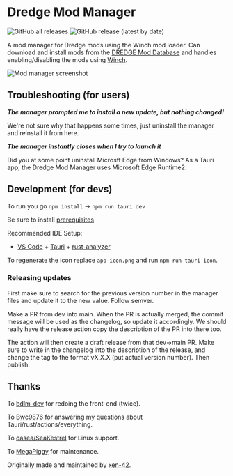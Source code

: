 # Dredge Mod Manager

![GitHub all releases](https://img.shields.io/github/downloads/DREDGE-Mods/DredgeModManager/total?style=for-the-badge)
![GitHub release (latest by date)](https://img.shields.io/github/downloads/DREDGE-Mods/DredgeModManager/latest/total?style=for-the-badge)

A mod manager for Dredge mods using the Winch mod loader. Can download and install mods from the [DREDGE Mod Database](https://github.com/DREDGE-Mods/DredgeModDatabase) and handles enabling/disabling the mods using [Winch](https://github.com/Hacktix/Winch).

![Mod manager screenshot](https://github.com/DREDGE-Mods/DredgeModManager/assets/22628069/8bf559b9-d952-4a9b-92c7-ad0d7fd282d8)

## Troubleshooting (for users)

_**The manager prompted me to install a new update, but nothing changed!**_

We're not sure why that happens some times, just uninstall the manager and reinstall it from here.

_**The manager instantly closes when I try to launch it**_

Did you at some point uninstall Microsft Edge from Windows? As a Tauri app, the Dredge Mod Manager uses Microsoft Edge Runtime2.

## Development (for devs)

To run you go `npm install` -> `npm run tauri dev`

Be sure to install [prerequisites](https://tauri.app/v1/guides/getting-started/prerequisites/)

Recommended IDE Setup:

- [VS Code](https://code.visualstudio.com/) + [Tauri](https://marketplace.visualstudio.com/items?itemName=tauri-apps.tauri-vscode) + [rust-analyzer](https://marketplace.visualstudio.com/items?itemName=rust-lang.rust-analyzer)

To regenerate the icon replace `app-icon.png` and run `npm run tauri icon`.

### Releasing updates

First make sure to search for the previous version number in the manager files and update it to the new value. Follow semver.

Make a PR from dev into main. When the PR is actually merged, the commit message will be used as the changelog, so update it accordingly. We should really have the release action copy the description of the PR into there too.

The action will then create a draft release from that dev->main PR. Make sure to write in the changelog into the description of the release, and change the tag to the format vX.X.X (put actual version number). Then publish.

## Thanks

To [bdlm-dev](https://github.com/bdlm-dev) for redoing the front-end (twice). 

To [Bwc9876](https://github.com/Bwc9876) for answering my questions about Tauri/rust/actions/everything.

To [dasea/SeaKestrel](https://github.com/SeaKestrel) for Linux support.

To [MegaPiggy](https://github.com/MegaPiggy) for maintenance.

Originally made and maintained by [xen-42](https://github.com/xen-42).


